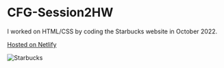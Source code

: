 # CFG-Session2HW

I worked on HTML/CSS by coding the Starbucks website in October 2022. 
 
[Hosted on Netlify](https://cassandrahaglund-session2hw.netlify.app)

![Starbucks](https://user-images.githubusercontent.com/115661621/208094260-4002c511-1176-493e-aa00-811e6b0c4fae.png)
